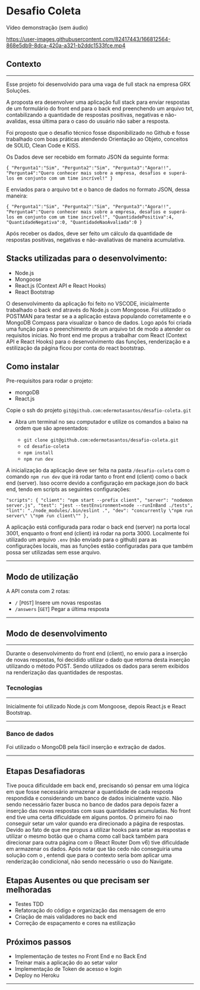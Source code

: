 # Desafio Coleta


Vídeo demonstração (sem áudio)

https://user-images.githubusercontent.com/82417443/166812564-868e5db9-8dca-420a-a321-b2ddc1533fce.mp4

## Contexto

---

Esse projeto foi desenvolvido para uma vaga de full stack na empresa GRX Soluções.

A proposta era desenvolver uma aplicação full stack para enviar respostas de um formulário do front end para o back end preenchendo um arquivo txt, contabilizando a quantidade de respostas positivas, negativas e não-avalidas, essa última para o caso do usuário não saber a resposta. 

Foi proposto que o desafio técnico fosse disponibilizado no Github e fosse trabalhado com boas práticas atendendo Orientação ao Objeto, conceitos de SOLID, Clean Code e KISS.

Os Dados deve ser recebido em formato JSON da seguinte forma:

`{
  "Pergunta1":"Sim",
  "Pergunta2":"Sim",
  "Pergunta3":"Agora!!",
  "Pergunta4":"Quero conhecer mais sobre a empresa, desafios e superá-los em
  conjunto com um time incrível!"
}`

E enviados para o arquivo txt e o banco de dados no formato JSON, dessa maneira:

`{
  "Pergunta1":"Sim",
  "Pergunta2":"Sim",
  "Pergunta3":"Agora!!",
  "Pergunta4":"Quero conhecer mais sobre a empresa, desafios e superá-los em
  conjunto com um time incrível!",
  "QuantidadePositiva":4,
  "QuantidadeNegativa":0,
  "QuantidadeNaoAvaliada":0
}`

Após receber os dados, deve ser feito um cálculo da quantidade de respostas positivas, negativas e não-avaliativas de maneira acumulativa.

## Stacks utilizadas para o desenvolvimento:
- Node.js
- Mongoose
- React.js (Context API e React Hooks)
- React Bootstrap

O desenvolvimento da aplicação foi feito no VSCODE, inicialmente trabalhado o back end através do Node.js com Mongoose. Foi utilizado o POSTMAN para testar se a a aplicação estava populando corretamente e o MongoDB Compass para visualizar o banco de dados. Logo após foi criada uma função para o preenchimento de um arquivo txt de modo a atender os requisitos inicias.
No front end me propus a trabalhar com React (Context API e React Hooks) para o desenvolvimento das funções, renderização e a estilização da página ficou por conta do react bootstrap.

## Como instalar

Pre-requisitos para rodar o projeto: 
- mongoDB
- React.js

Copie o ssh do projeto `git@github.com:edermotasantos/desafio-coleta.git`

* Abra um terminal no seu computador e utilize os comandos a baixo na ordem que são apresentados:

  * `git clone git@github.com:edermotasantos/desafio-coleta.git`
  * `cd desafio-coleta`
  * `npm install`
  * `npm run dev`

A inicialização da aplicação deve ser feita na pasta `/desafio-coleta` com o comando `npm run dev` que irá rodar tanto o front end (client) como o back end (server). Isso ocorre devido a configuração em package.json do back end, tendo em scripts as seguintes configurações:

`"scripts": {
    "client": "npm start --prefix client",
    "server": "nodemon server.js",
    "test": "jest --testEnvironment=node --runInBand ./tests",
    "lint": "./node_modules/.bin/eslint .",
    "dev": "concurrently \"npm run server\" \"npm run client\""
  },`
  
  A aplicação está configurada para rodar o back end (server) na porta local 3001, enquanto o front end (client) irá rodar na porta 3000. Localmente foi utilizado um arquivo `.env` (não enviado para o github) para as configurações locais, mas as funções estão configuradas para que também possa ser utilizadas sem esse arquivo.

---

## Modo de utilização

A API consta com 2 rotas: 
* `/` [`POST`] Insere um novas respostas
 * `/answers` [`GET`]  Pegar a última resposta
---

## Modo de desenvolvimento

---
Durante o desenvolvimento do front end (client), no envio para a inserção de novas respostas, foi decidido utilizar o dado que retorna desta inserção utilizando o método POST. Sendo utilizados os dados para serem exibidos na renderização das quantidades de respostas.

### Tecnologias

---

Inicialmente foi utilizado Node.js com Mongoose, depois React.js e React Bootstrap.

---

### Banco de dados

Foi utilizado o MongoDB pela fácil inserção e extração de dados.

---

## Etapas Desafiadoras

Tive pouca dificuldade em back end, precisando só pensar em uma lógica em que fosse necessário armazenar a quantidade de cada resposta respondida e considerando um banco de dados inicialmente vazio. Não sendo necessário fazer busca no banco de dados para depois fazer a inserção das novas respostas com suas quantidades acumuladas.
No front end tive uma certa dificuldade em alguns pontos. O primeiro foi nao conseguir setar um valor quando era direcionado a página de respostas. Devido ao fato de que me propus a utilizar hooks para setar as respostas e utilizar o mesmo botão que o chama como call back também para direcionar para outra página com o <Navigate /> (React Router Dom v6) tive dificuldade em armazenar os dados. Após notar que tão cedo não conseguiria uma solução com o <Navigate/>, entendi que para o contexto seria bom aplicar uma renderização condicional, não sendo necessário o uso do Navigate.



## Etapas Ausentes ou que precisam ser melhoradas

* Testes TDD
* Refatoração do código e organização das mensagem de erro
* Criação de mais validadores no back end
* Correção de espaçamento e cores na estilização


## Próximos passos

* Implementação de testes no Front End e no Back End
* Treinar mais a aplicação do <Navigate/> ao setar valor
* Implementação de Token de acesso e login
* Deploy no Heroku


---



